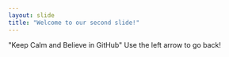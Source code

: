 ```yaml
---
layout: slide
title: "Welcome to our second slide!"
---
```

"Keep Calm and Believe in GitHub"
Use the left arrow to go back!
